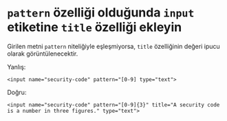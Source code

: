 # `pattern` özelliği olduğunda `input` etiketine `title` özelliği ekleyin

Girilen metni `pattern` niteliğiyle eşleşmiyorsa, `title` özelliğinin değeri ipucu olarak görüntülenecektir.

Yanlış:

```
<input name="security-code" pattern="[0-9] type="text">
```

Doğru:
```
<input name="security-code" pattern="[0-9]{3}" title="A security code is a number in three figures." type="text">
```
